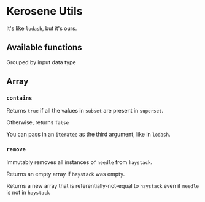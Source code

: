 # Kerosene Utils

It's like `lodash`, but it's ours.

## Available functions

Grouped by input data type

## Array

### `contains`

Returns `true` if all the values in `subset` are present in `superset`.

Otherwise, returns `false`

You can pass in an `iteratee` as the third argument, like in `lodash`.

### `remove`

Immutably removes all instances of `needle` from `haystack`. 

Returns an empty array if `haystack` was empty.

Returns a new array that is referentially-not-equal to `haystack` even if `needle` is not in `haystack`
